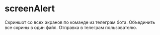 # screenAlert

Скриншот со всех экранов по команде из телеграм бота. 
Объединить все скрины в один файл. 
Отправка в телеграм пользователю. 
